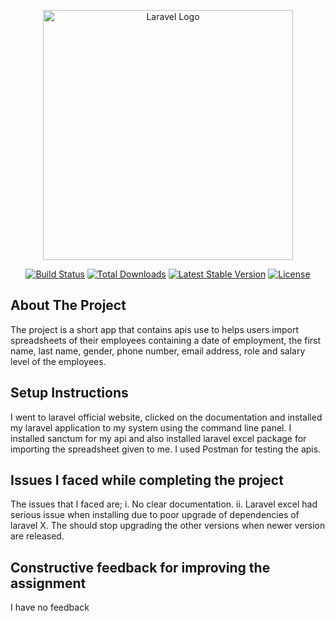 <p align="center"><a href="https://laravel.com" target="_blank"><img src="https://raw.githubusercontent.com/laravel/art/master/logo-lockup/5%20SVG/2%20CMYK/1%20Full%20Color/laravel-logolockup-cmyk-red.svg" width="400" alt="Laravel Logo"></a></p>

<p align="center">
<a href="https://github.com/laravel/framework/actions"><img src="https://github.com/laravel/framework/workflows/tests/badge.svg" alt="Build Status"></a>
<a href="https://packagist.org/packages/laravel/framework"><img src="https://img.shields.io/packagist/dt/laravel/framework" alt="Total Downloads"></a>
<a href="https://packagist.org/packages/laravel/framework"><img src="https://img.shields.io/packagist/v/laravel/framework" alt="Latest Stable Version"></a>
<a href="https://packagist.org/packages/laravel/framework"><img src="https://img.shields.io/packagist/l/laravel/framework" alt="License"></a>
</p>

## About The Project
The project is a short app that contains apis use to helps users import spreadsheets of their employees containing a date of employment, the first name, last name, gender, phone number, email address, role and
salary level of the employees.

## Setup Instructions
I went to laravel official website, clicked on the documentation and installed my laravel application to my system using the command line panel. I installed sanctum for my api and also installed laravel excel package for importing the spreadsheet given to me. I used Postman for testing the apis.

## Issues I faced while completing the project
The issues that I faced are;
i. No clear documentation.
ii. Laravel excel had serious issue when installing due to poor upgrade of dependencies of laravel X. The should stop upgrading the other versions when newer version are released.

##  Constructive feedback for improving the assignment
I have no feedback
